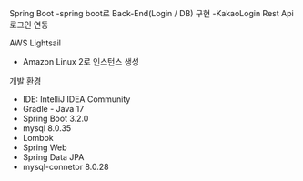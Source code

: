 Spring Boot 
-spring boot로 Back-End(Login / DB) 구현
-KakaoLogin Rest Api 로그인 연동

AWS Lightsail 
- Amazon Linux 2로 인스턴스 생성 

개발 환경
- IDE: IntelliJ IDEA Community
- Gradle - Java 17
- Spring Boot 3.2.0
- mysql 8.0.35
- Lombok
- Spring Web
- Spring Data JPA
- mysql-connetor 8.0.28

